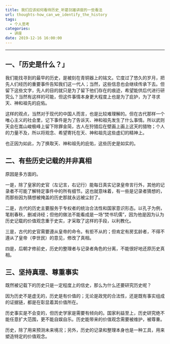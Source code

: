 ```yaml
---
title: 我们应该如何看待历史_听葛剑雄讲座的一些看法
url: thoughts-how_can_we_identify_the_history
tags:
  - 个人思考
categories:
  - 讲座
date: 2019-12-16 16:00:00
---
```


* * *

## 一、「历史是什么？」

我们能找寻到的最早的历史，是被刻在青铜器上的铭文。它度过了悠久的岁月，把先人们经历的重要事件告知我们这一代人；当然，这些信息也会继续传承下去。但留下这些文字，先人的目的就只是为了留下他们存在的痕迹，希望能供后代进行研究么？当然有这样的可能，但这件事情本身更大程度上也是为了庇护，为了寻求天、神和祖先的庇佑。<!-- more -->

这样的观点，当然对于现代的中国人而言，也是比较难理解的。但在古代那样一个唯心主义的社会里，记下事件是为了告诉天、神和祖先发生了什么事情。所以武则天会在嵩山峻极峰上留下除罪金简，古人在狩猎后在壁画上画上这天的猎物；个人的力量不及，所以将观念、希望寄托在天、神和祖先这些虚幻的精神上。

也正因为如此，为了换取天、神和祖先的庇佑，这些历史是如实的。

## 二、有些历史记载的并非真相

原因是多方面的。

一是，除了皇家的史官（左记言，右记行）能每日真实记录皇帝言行外，其他的记录者不可能了解特定事件中的所有细节。这也就意味着，有一些是记录者猜想的，而那些因为猜想被掩盖的历史那就永远被尘封了。

二是，古代的历史主要服务于专权者的统治合法性和国家意识形态。以孔子为例，笔削春秋，删减诗经；但他的做法不能看成是一场“焚书坑儒”，因为他是因为认为历史记载的价值观念重于史实，才采取了这样的手段，以利教化。

三是，古代的史官需要遵从皇帝的命令。有拒不从的；但肯定有房玄龄者，不得不遵从了皇帝（李世民）的意见，修改了真相。

四是，后朝才修前史，历史的整理者与记录者角色的分离，不能很好地还原历史真相。

## 三、坚持真理、尊重事实

既然被记载下的历史只是一定程度上的信史，那么为什么还要研究历史呢？

因为历史不是虚无的，历史是有价值的；无论是政党的合法性，还是既有事实组成的证据链，都是在彰显着其价值所在。

历史事实是不会变的，但历史学家是需要有倾向的。国家利益至上，历史研究绝不能任意扩大范围，更不能自娱自乐。历史能带来的价值观念需要被维护，被尊重。

历史，除了用来预测未来境况；另外，历史的记录和整理本身也是一种工具，用来塑造特定的价值观念。


